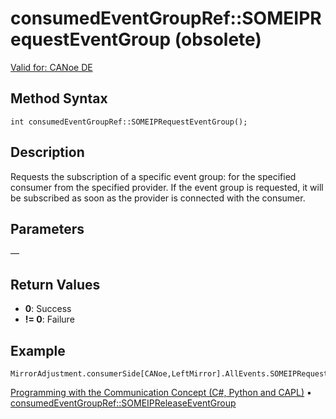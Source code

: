 # consumedEventGroupRef::SOMEIPRequestEventGroup (obsolete)

[Valid for: CANoe DE](../../../Shared/FeatureAvailability.md)

## Method Syntax

```plaintext
int consumedEventGroupRef::SOMEIPRequestEventGroup();
```

## Description

Requests the subscription of a specific event group: for the specified consumer from the specified provider. If the event group is requested, it will be subscribed as soon as the provider is connected with the consumer.

## Parameters

—

## Return Values

- **0**: Success
- **!= 0**: Failure

## Example

```plaintext
MirrorAdjustment.consumerSide[CANoe,LeftMirror].AllEvents.SOMEIPRequestEventGroup();
```

[Programming with the Communication Concept (C#, Python and CAPL)](../../../CANoeCANalyzer/CommunicationConcept/Programming/CCP.md) • [consumedEventGroupRef::SOMEIPReleaseEventGroup](CAPLfunctionConsumedEventGroupRefSOMEIPReleaseEventGroup.md)
